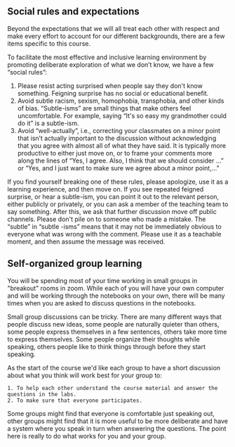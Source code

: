 
## Social rules and expectations

Beyond the expectations that we will all treat each other with respect and make every effort to account for our different backgrounds, there are a few items specific to this course.

To facilitate the most effective and inclusive learning environment by promoting deliberate exploration of what we don’t know, we have a few  “social rules”:

1. Please resist acting surprised when people say they don't know something. Feigning surprise has no social or educational benefit.
2. Avoid subtle racism, sexism, homophobia, transphobia, and other kinds of bias. “Subtle-isms” are small things that make others feel uncomfortable. For example, saying “It's so easy my grandmother could do it” is a subtle-ism.
3. Avoid “well-actually”, i.e., correcting your classmates on a minor point that isn’t actually important to the discussion without acknowledging that you agree with almost all of what they have said.   It is typically more productive to either just move on, or to frame your comments more along the lines of “Yes, I agree.  Also, I think that we should consider …” or “Yes, and I just want to make sure we agree about a minor point,..."
	
If you find yourself breaking one of these rules, please apologize, use it as a learning experience, and then move on. If you see repeated feigned surprise, or hear a subtle-ism, you can point it out to the relevant person, either publicly or privately, or you can ask a member of the teaching team to say something. After this, we ask that further discussion move off public channels. Please don't pile on to someone who made a mistake. The “subtle” in “subtle -isms” means that it may not be immediately obvious to everyone what was wrong with the comment. Please use it as a teachable moment, and then assume the message was received.


## Self-organized group learning

You will be spending most of your time working in small groups in "breakout" rooms in zoom.  While each of you will have your own computer and will be working through the notebooks on your own, there will be many times when you are asked to discuss questions in the notebooks.

Small group discussions can be tricky.  There are many different ways that people discuss new ideas, some people are naturally quieter than others, some people express themselves in a few sentences, others take more time to express themselves.  Some people organize their thoughts while speaking, others people like to think things through before they start speaking.

As the start of the course we'd like each group to have a short discussion about what you think will work best for your group to:

	1. To help each other understand the course material and answer the questions in the labs.
	2. To make sure that everyone participates.

Some groups might find that everyone is comfortable just speaking out, other groups might find that it is more useful to be more deliberate and have a system where you speak in turn when answering the questions.  The point here is really to do what works for you and your group.





